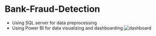 # Bank-Fraud-Detection
- Using SQL server for data preprocessing
- Using Power BI for data visualizing and dashboarding
![dashboard](dashboard.png)
